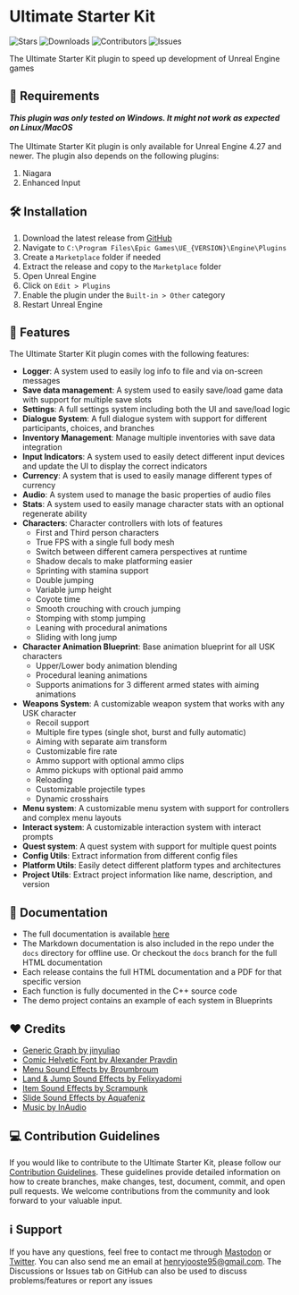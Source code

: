 # Ultimate Starter Kit
<p>
    <img alt="Stars" src="https://img.shields.io/github/stars/hfjooste/UltimateStarterKit" />
    <img alt="Downloads" src="https://img.shields.io/github/downloads/hfjooste/UltimateStarterKit/total" />
    <img alt="Contributors" src="https://img.shields.io/github/contributors/hfjooste/UltimateStarterKit" />
    <img alt="Issues" src="https://img.shields.io/github/issues/hfjooste/UltimateStarterKit" />
</p>
The Ultimate Starter Kit plugin to speed up development of Unreal Engine games

## 📝 Requirements
<i><strong>This plugin was only tested on Windows. It might not work as expected on Linux/MacOS</strong></i><br/><br/>
The Ultimate Starter Kit plugin is only available for Unreal Engine 4.27 and newer. The plugin also depends on the following plugins:
<ol>
    <li>Niagara</li>
    <li>Enhanced Input</li>
</ol>

## 🛠️ Installation
<ol>
    <li>Download the latest release from <a href="https://github.com/hfjooste/UltimateStarterKit/releases" target="_blank">GitHub</a></li>
    <li>Navigate to <code>C:\Program Files\Epic Games\UE_{VERSION}\Engine\Plugins</code></li>
    <li>Create a <code>Marketplace</code> folder if needed</li>
    <li>Extract the release and copy to the <code>Marketplace</code> folder</li>
    <li>Open Unreal Engine</li>
    <li>Click on <code>Edit > Plugins</code></li>
    <li>Enable the plugin under the <code>Built-in > Other</code> category</li>
    <li>Restart Unreal Engine</li>
</ol>

## 🚀 Features
The Ultimate Starter Kit plugin comes with the following features:
<ul>
    <li><strong>Logger</strong>: A system used to easily log info to file and via on-screen messages</li>
    <li><strong>Save data management</strong>: A system used to easily save/load game data with support for multiple save slots</li>
    <li><strong>Settings</strong>: A full settings system including both the UI and save/load logic</li>
    <li><strong>Dialogue System</strong>: A full dialogue system with support for different participants, choices, and branches</li>
    <li><strong>Inventory Management</strong>: Manage multiple inventories with save data integration</li>
    <li><strong>Input Indicators</strong>: A system used to easily detect different input devices and update the UI to display the correct indicators</li>
    <li><strong>Currency</strong>: A system that is used to easily manage different types of currency</li>
    <li><strong>Audio</strong>: A system used to manage the basic properties of audio files</li>
    <li><strong>Stats</strong>: A system used to easily manage character stats with an optional regenerate ability</li>
    <li><strong>Characters</strong>: Character controllers with lots of features
        <ul>
            <li>First and Third person characters</li>
            <li>True FPS with a single full body mesh</li>
            <li>Switch between different camera perspectives at runtime</li>
            <li>Shadow decals to make platforming easier</li>
            <li>Sprinting with stamina support</li>
            <li>Double jumping</li>
            <li>Variable jump height</li>
            <li>Coyote time</li>
            <li>Smooth crouching with crouch jumping</li>
            <li>Stomping with stomp jumping</li>
            <li>Leaning with procedural animations</li>
            <li>Sliding with long jump</li>
        </ul>
    </li>
    <li><strong>Character Animation Blueprint</strong>: Base animation blueprint for all USK characters
        <ul>
            <li>Upper/Lower body animation blending</li>
            <li>Procedural leaning animations</li>
            <li>Supports animations for 3 different armed states with aiming animations</li>
        </ul>
    </li>
    <li><strong>Weapons System</strong>: A customizable weapon system that works with any USK character
        <ul>
            <li>Recoil support</li>
            <li>Multiple fire types (single shot, burst and fully automatic)</li>
            <li>Aiming with separate aim transform</li>
            <li>Customizable fire rate</li>
            <li>Ammo support with optional ammo clips</li>
            <li>Ammo pickups with optional paid ammo</li>
            <li>Reloading</li>
            <li>Customizable projectile types</li>
            <li>Dynamic crosshairs</li>
        </ul>
    </li>
    <li><strong>Menu system</strong>: A customizable menu system with support for controllers and complex menu layouts</li>
    <li><strong>Interact system</strong>: A customizable interaction system with interact prompts</li>
    <li><strong>Quest system</strong>: A quest system with support for multiple quest points</li>
    <li><strong>Config Utils</strong>: Extract information from different config files</li>
    <li><strong>Platform Utils</strong>: Easily detect different platform types and architectures</li>
    <li><strong>Project Utils</strong>: Extract project information like name, description, and version</li>
</ul>

## 📜 Documentation
- The full documentation is available <a href="https://hfjooste.github.io/UltimateStarterKit" target="_blank">here</a>
- The Markdown documentation is also included in the repo under the <code>docs</code> directory for offline use. Or checkout the <code>docs</code> branch for the full HTML documentation
- Each release contains the full HTML documentation and a PDF for that specific version
- Each function is fully documented in the C++ source code
- The demo project contains an example of each system in Blueprints

## ❤️ Credits
<ul>
    <li><a href="https://github.com/jinyuliao/GenericGraph" target="_blank">Generic Graph by jinyuliao</a></li>
    <li><a href="https://www.behance.net/pravdin" target="_blank">Comic Helvetic Font by Alexander Pravdin</a></li>
    <li><a href="https://freesound.org/people/broumbroum/" target="_blank">Menu Sound Effects by Broumbroum</a></li>
    <li><a href="https://freesound.org/people/felixyadomi/" target="_blank">Land & Jump Sound Effects by Felixyadomi</a></li>
    <li><a href="https://freesound.org/people/Scrampunk/" target="_blank">Item Sound Effects by Scrampunk</a></li>
    <li><a href="https://freesound.org/people/Aquafeniz/" target="_blank">Slide Sound Effects by Aquafeniz</a></li>
    <li><a href="https://inaudio.org" target="_blank">Music by InAudio</a></li>
</ul>

## 💻 Contribution Guidelines

If you would like to contribute to the Ultimate Starter Kit, please follow our [Contribution Guidelines](./Contribution.md). These guidelines provide detailed information on how to create branches, make changes, test, document, commit, and open pull requests. 
We welcome contributions from the community and look forward to your valuable input.

## ℹ️ Support
If you have any questions, feel free to contact me through <a href="https://mastodon.gamedev.place/@hfjooste" target="_blank">Mastodon</a> or <a href="https://twitter.com/hfjooste" target="_blank">Twitter</a>. You can also send me an email at <a href="mailto:henryjooste95@gmail.com">henryjooste95@gmail.com</a>. The Discussions or Issues tab on GitHub can also be used to discuss problems/features or report any issues
